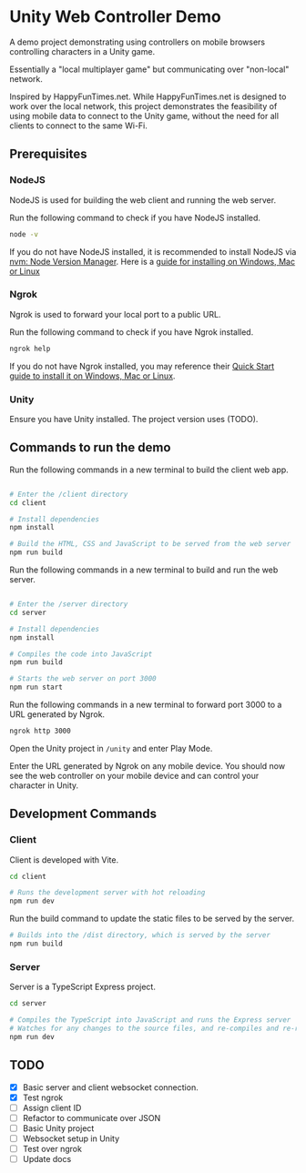 # Unity Web Controller Demo

A demo project demonstrating using controllers on mobile browsers controlling characters in a Unity game.

Essentially a "local multiplayer game" but communicating over "non-local" network.

Inspired by HappyFunTimes.net. While HappyFunTimes.net is designed to work over the local network, this project demonstrates the feasibility of using mobile data to connect to the Unity game, without the need for all clients to connect to the same Wi-Fi.

## Prerequisites

### NodeJS

NodeJS is used for building the web client and running the web server.

Run the following command to check if you have NodeJS installed.

```bash
node -v
```

If you do not have NodeJS installed, it is recommended to install NodeJS via [nvm: Node Version Manager](https://github.com/nvm-sh/nvm). Here is a [guide for installing on Windows, Mac or Linux](https://www.freecodecamp.org/news/node-version-manager-nvm-install-guide/)


### Ngrok

Ngrok is used to forward your local port to a public URL.

Run the following command to check if you have Ngrok installed.

```bash
ngrok help
```

If you do not have Ngrok installed, you may reference their [Quick Start guide to install it on Windows, Mac or Linux](https://ngrok.com/docs/getting-started/).


### Unity

Ensure you have Unity installed. The project version uses (TODO).


## Commands to run the demo

Run the following commands in a new terminal to build the client web app.

```bash

# Enter the /client directory
cd client

# Install dependencies
npm install

# Build the HTML, CSS and JavaScript to be served from the web server
npm run build

```

Run the following commands in a new terminal to build and run the web server.

```bash

# Enter the /server directory
cd server

# Install dependencies
npm install

# Compiles the code into JavaScript
npm run build

# Starts the web server on port 3000
npm run start
```

Run the following commands in a new terminal to forward port 3000 to a URL generated by Ngrok.

```bash
ngrok http 3000
```


Open the Unity project in `/unity` and enter Play Mode.

Enter the URL generated by Ngrok on any mobile device. You should now see the web controller on your mobile device and can control your character in Unity.

## Development Commands

### Client

Client is developed with Vite.

```bash
cd client

# Runs the development server with hot reloading
npm run dev
```

Run the build command to update the static files to be served by the server.

```bash
# Builds into the /dist directory, which is served by the server
npm run build
```

### Server

Server is a TypeScript Express project.

```bash
cd server

# Compiles the TypeScript into JavaScript and runs the Express server
# Watches for any changes to the source files, and re-compiles and re-run the server if necessary
npm run dev
```

## TODO

- [x] Basic server and client websocket connection.
- [x] Test ngrok
- [ ] Assign client ID
- [ ] Refactor to communicate over JSON
- [ ] Basic Unity project
- [ ] Websocket setup in Unity
- [ ] Test over ngrok
- [ ] Update docs
